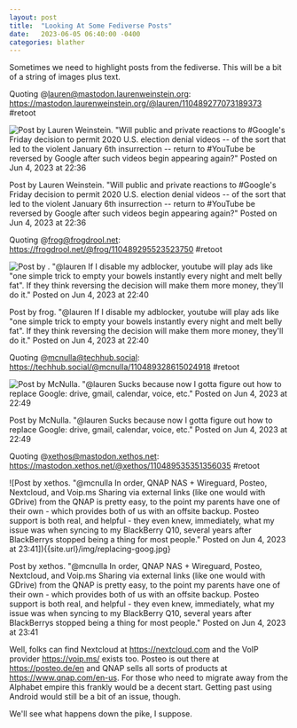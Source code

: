```yaml
---
layout: post
title:  "Looking At Some Fediverse Posts"
date:   2023-06-05 06:40:00 -0400
categories: blather
---
```

Sometimes we need to highlight posts from the fediverse.  This will be a bit of a string of images plus text.  

Quoting @lauren@mastodon.laurenweinstein.org: <https://mastodon.laurenweinstein.org/@lauren/110489277073189373> #retoot  

![Post by Lauren Weinstein. "Will public and private reactions to #Google's Friday decision to permit 2020 U.S. election denial videos -- of the sort that led to the violent January 6th insurrection -- return to #YouTube be reversed by Google after such videos begin appearing again?" Posted on Jun 4, 2023 at 22:36]({{site.url}}/img/laurenpoll.jpg)  

Post by Lauren Weinstein. "Will public and private reactions to #Google's Friday decision to permit 2020 U.S. election denial videos -- of the sort that led to the violent January 6th insurrection -- return to #YouTube be reversed by Google after such videos begin appearing again?" Posted on Jun 4, 2023 at 22:36  

Quoting @frog@frogdrool.net: <https://frogdrool.net/@frog/110489295523523750> #retoot  

![Post by . "@lauren If I disable my adblocker, youtube will play ads like "one simple trick to empty your bowels instantly every night and melt belly fat". If they think reversing the decision will make them more money, they'll do it." Posted on Jun 4, 2023 at 22:40]({{site.url}}/img/bowels.jpg)

Post by frog. "@lauren If I disable my adblocker, youtube will play ads like "one simple trick to empty your bowels instantly every night and melt belly fat". If they think reversing the decision will make them more money, they'll do it." Posted on Jun 4, 2023 at 22:40

Quoting @mcnulla@techhub.social: <https://techhub.social/@mcnulla/110489328615024918> #retoot

![Post by McNulla. "@lauren  Sucks because now I gotta figure out how to replace Google: drive, gmail, calendar, voice, etc." Posted on Jun 4, 2023 at 22:49]({{site.url}}/img/ditch-goog.jpg)

Post by McNulla. "@lauren  Sucks because now I gotta figure out how to replace Google: drive, gmail, calendar, voice, etc." Posted on Jun 4, 2023 at 22:49  

Quoting @xethos@mastodon.xethos.net: <https://mastodon.xethos.net/@xethos/110489535351356035> #retoot  

![Post by xethos. "@mcnulla In order, QNAP NAS + Wireguard, Posteo, Nextcloud, and Voip.ms Sharing via external links (like one would with GDrive) from the QNAP is pretty easy, to the point my parents have one of their own - which provides both of us with an offsite backup. Posteo support is both real, and helpful - they even knew, immediately, what my issue was when syncing to my BlackBerry Q10, several years after BlackBerrys stopped being a thing for most people." Posted on Jun 4, 2023 at 23:41]){{site.url}/img/replacing-goog.jpg}

Post by xethos. "@mcnulla In order, QNAP NAS + Wireguard, Posteo, Nextcloud, and Voip.ms Sharing via external links (like one would with GDrive) from the QNAP is pretty easy, to the point my parents have one of their own - which provides both of us with an offsite backup. Posteo support is both real, and helpful - they even knew, immediately, what my issue was when syncing to my BlackBerry Q10, several years after BlackBerrys stopped being a thing for most people." Posted on Jun 4, 2023 at 23:41

Well, folks can find Nextcloud at <https://nextcloud.com> and the VoIP provider <https://voip.ms/> exists too.  Posteo is out there at <https://posteo.de/en> and QNAP sells all sorts of products at <https://www.qnap.com/en-us>.  For those who need to migrate away from the Alphabet empire this frankly would be a decent start.  Getting past using Android would still be a bit of an issue, though.

We'll see what happens down the pike, I suppose.
